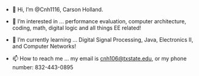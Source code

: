 - 👋 Hi, I’m @Cnh1116, Carson Holland.

- 👀 I’m interested in ... performance evaluation, computer architecture, coding, math, digital logic and all things EE related!

- 🌱 I’m currently learning ... Digital Signal Processing, Java, Electronics II, and Computer Networks!

- 📫 How to reach me ... my email is cnh106@txstate.edu, or my phone number: 832-443-0895
